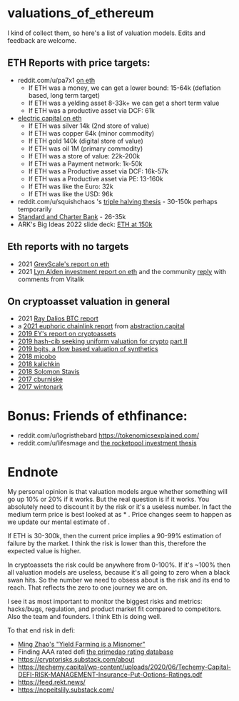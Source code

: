 # valuations_of_ethereum

I kind of collect them, so here's a list of valuation models. Edits and feedback are welcome.

## ETH Reports with price targets:

- reddit.com/u/pa7x1 [on eth](https://old.reddit.com/r/ethfinance/comments/rnsk2r/fundamental_valuation_models_of_ethereum/)
    - If ETH was a money, we can get a lower bound: 15-64k (deflation based, long term target)
    - If ETH was a yelding asset 8-33k+ we can get a short term value
    - If ETH was a productive asset via DCF:  61k
- [electric capital on eth](https://medium.com/electric-capital/from-digital-oil-to-a-digital-nation-narratives-for-ethereum-in-2021-1ae86ad73dae )
    - If ETH was silver 14k (2nd store of value)
    - If ETH was copper 64k (minor commodity)
    - If ETH gold 140k (digital store of value)
    - If ETH was oil 1M (primary commodity)
    - If ETH was a store of value: 22k-200k
    - If ETH was a Payment network: 1k-50k
    - If ETH was a Productive asset via DCF: 16k-57k
    - If ETH was a Productive asset via PE: 13-160k
    - If ETH was like the Euro: 32k
    - If ETH was like the USD: 96k
- reddit.com/u/squishchaos 's  [triple halving thesis](https://twitter.com/SquishChaos/status/1387074095007817730) - 30-150k perhaps temporarily
- [Standard and Charter Bank](https://www.tbstat.com/wp/uploads/2021/09/Ethereum-investor-guide.pdf) - 26-35k
- ARK's Big Ideas 2022 slide deck: [ETH at 150k](https://research.ark-invest.com/hubfs/1_Download_Files_ARK-Invest/White_Papers/ARK_BigIdeas2022.pdf?hsCtaTracking=217bbc93-a71a-4c2b-9959-0842b6fe301c|2653a4d0-af35-42f0-853a-c5f90f002abb)

## Eth reports with no targets

- 2021 [GreyScale's report on eth](https://grayscale.com/wp-content/uploads/2021/05/valuing-ethereum.pdf)
- 2021 [Lyn Alden investment report on eth](https://twitter.com/LynAldenContact/status/1351241309789577221) and the community [reply](https://docs.google.com/document/d/1Mvz1uKo9UR33YMSwc_-go31L7bmzkddUVV0UfWuclZg/edit) with comments from Vitalik

## On cryptoasset valuation in general

- 2021 [Ray Dalios BTC report](https://www.bridgewater.com/research-and-insights/our-thoughts-on-bitcoin)
- a [2021 euphoric chainlink report](https://1f9807bf-abc2-449f-a2b3-a1fab3b8450a.filesusr.com/ugd/4b8d26_0fdd218de176436d95dea6efe75c0f00.pdf) from [abstraction.capital](https://www.abstraction.capital/research)
- [2019 EY's report on cryptoassets](https://assets.ey.com/content/dam/ey-sites/ey-com/en_gl/topics/emeia-financial-services/ey-the-valuation-of-crypto-assets.pdf)
- [2019 hash-cib seeking uniform valuation for crypto](https://medium.com/hash-cib/seeking-uniform-valuation-for-crypto-34df2f106e60) [part II](https://medium.com/hash-cib/seeking-uniform-valuation-for-crypto-part-ii-5012f91d06af)
- [2019 bgits, a flow based valuation of synthetics](https://observablehq.com/@bgits/synthetix-exchange-value-flows-exploration)
- [2018 micobo](https://micobo.medium.com/valuation-of-cryptocurrencies-a-brief-analysis-of-three-valuation-approaches-and-their-implication-1525f7fd7a87)
- [2018 kalichkin](https://medium.com/cryptolab/https-medium-com-kalichkin-rethinking-nvt-ratio-2cf810df0ab0)
- [2018 Solomon Stavis](https://hackernoon.com/making-sense-of-crypto-valuations-cd4417d1f250)
- [2017 cburniske](https://medium.com/@cburniske/cryptoasset-valuations-ac83479ffca7)
- [2017 wintonark](https://wintonark.medium.com/how-to-value-a-crypto-asset-a-model-e0548e9b6e4e)

# Bonus: Friends of ethfinance:

- reddit.com/u/logristhebard https://tokenomicsexplained.com/
- reddit.com/u/lifesmage and [the rocketpool investment thesis](https://old.reddit.com/r/ethfinance/comments/qwbb8w/rocket_pool_investment_thesis_20/)

# Endnote

My personal opinion is that valuation models argue whether something will go up 10%  or 20% if it works. But the real question is if it works. You absolutely need to discount it by the risk or it's a useless number.  In fact the medium term price is best looked at as <eventual value> * <chance of success>. Price changes seem to happen as we update our mental estimate of <chance of success>. 

If ETH is 30-300k, then the current price implies a 90-99% estimation of failure by the market. I think the risk is lower than this, therefore the expected value is higher.

In cryptoassets the risk could be anywhere from 0-100%. If it's ~100% then all valuation models are useless, because it's all going to zero when a black swan hits. So the number we need to obsess about is the risk and its end to reach. That reflects the zero to one journey we are on. 

I see it as most important to monitor the biggest risks and metrics: hacks/bugs, regulation, and product market fit compared to competitors. Also the team and founders. I think Eth is doing well.
    
To that end risk in defi:

- [Ming Zhao's "Yield Farming is a Misnomer"](https://twitter.com/FabiusMercurius/status/1454513434209312772)
- Finding AAA rated defi [the primedao rating database](https://docs.google.com/spreadsheets/d/1eIOxRAxuPawM2NkCPbGGmjZUW1xbwRZxU9kYOqsPRaA/edit#gid=1429007236)
- https://cryptorisks.substack.com/about
- https://techemy.capital/wp-content/uploads/2020/06/Techemy-Capital-DEFI-RISK-MANAGEMENT-Insurance-Put-Options-Ratings.pdf
- https://feed.rekt.news/
- https://nopeitslily.substack.com/

